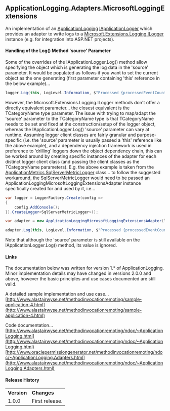 ApplicationLogging.Adapters.MicrosoftLoggingExtensions
---

An implementation of an [ApplicationLogging](https://github.com/alastairwyse/ApplicationLogging) [IApplicationLogger](https://github.com/alastairwyse/ApplicationLogging/blob/master/ApplicationLogging/IApplicationLogger.cs) which provides an adapter to write logs to a [Microsoft.Extensions.Logging.ILogger](https://learn.microsoft.com/en-us/dotnet/api/microsoft.extensions.logging.ilogger?view=dotnet-plat-ext-7.0) instance (e.g. for integration into ASP.NET projects).

#### Handling of the Log() Method 'source' Parameter

Some of the overrides of the IApplicationLogger.Log() method allow specifying the object which is generating the log data in the 'source' parameter.  It would be populated as follows if you want to set the current object as the one generating (first parameter containing 'this' reference in the below example)...

````C#
logger.Log(this, LogLevel.Information, $"Processed {processedEventCount} metric events in {processingTime} milliseconds.");
````

However, the Microsoft.Extensions.Logging.ILogger methods don't offer a directly equivalent parameter... the closest equivalent is  the TCategoryName type parameter.  The issue with trying to map/adapt the 'source' parameter to the TCategoryName type is that TCategoryName needs to be set and fixed at the construction/setup of the logger object, whereas the IApplicationLogger.Log() 'source' parameter can vary at runtime.  Assuming logger client classes are fairly granular and purpose-specific (i.e. the 'source' parameter is usually passed a 'this' reference like the above example), and a dependency injection framework is used in preference to 'drilling' loggers down the object dependency chain, this can be worked around by creating specific instances of the adapter for each distinct logger client class (and passing the client classes as the TCategoryName parameters).  E.g. the above example is taken from the [ApplicationMetrics SqlServerMetricLogger](https://github.com/alastairwyse/ApplicationMetrics.MetricLoggers.SqlServer/blob/1.2.1/ApplicationMetrics.MetricLoggers.SqlServer/SqlServerMetricLogger.cs) class... to follow the suggested workaround, the SqlServerMetricLogger would need to be passed an ApplicationLoggingMicrosoftLoggingExtensionsAdapter instance specifically created for and used by it, i.e...

````C#
var logger = LoggerFactory.Create(config =>
{
    config.AddConsole();
}).CreateLogger<SqlServerMetricLogger>();

var adapter = new ApplicationLoggingMicrosoftLoggingExtensionsAdapter(logger);

adapter.Log(this, LogLevel.Information, $"Processed {processedEventCount} metric events in {processingTime} milliseconds.");
````

Note that although the 'source' parameter is still available on the IApplicationLogger.Log() method, its value is ignored.

#### Links
The documentation below was written for version 1.* of ApplicationLogging.  Minor implementation details may have changed in versions 2.0.0 and above, however the basic principles and use cases documented are still valid.

A detailed sample implementation and use case...<br />
[http://www.alastairwyse.net/methodinvocationremoting/sample-application-4.html](http://www.alastairwyse.net/methodinvocationremoting/sample-application-4.html)

Code documentation...<br />
[http://www.alastairwyse.net/methodinvocationremoting/ndoc/~ApplicationLogging.html](http://www.alastairwyse.net/methodinvocationremoting/ndoc/~ApplicationLogging.html)<br />
[http://www.oraclepermissiongenerator.net/methodinvocationremoting/ndoc/~ApplicationLogging.Adapters.html](http://www.alastairwyse.net/methodinvocationremoting/ndoc/~ApplicationLogging.Adapters.html)<br />

#### Release History

<table>
  <tr>
    <td><b>Version</b></td>
    <td><b>Changes</b></td>
  </tr>
  <tr>
    <td valign="top">1.0.0</td>
    <td>
      First release.
    </td>
  </tr>
</table>